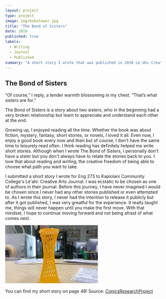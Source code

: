 ```yaml
---
layout: project
type: project
image: img/Kobetower.jpg
title: "The Bond of Sisters"
date: 2018
published: true
labels:
  - Writing
  - Journal
  - Published
summary: "A short story I wrote that was published in 2018 Le'ahi Creative Arts Journal."
---
```


## The Bond of Sisters

“Of course,” I reply, a tender warmth
blossoming in my chest. “That’s what
sisters are for.”

The Bond of Sisters is a story about two sisters, who in the beginning had a very broken relationship but learn to appreciate and understand each other at the end. 

Growing up, I enjoyed reading all the time. Whether the book was about fiction, mystery, fantasy, short stories, or novels, I loved it all. Even now, I enjoy a good book every now and then but of course, I don't have the same time to leisurely read often. I think reading has definitely helped me write short stories. Although when I wrote The Bond of Sisters, I personally don't have a sister but you don't always have to relate the stories back to you. I love that about reading and writing, the creative freedom of being able to choose what path you want to take.

I submitted a short story I wrote for Eng 273 to Kapiolani Community College's Le'ahi: Creative Arts Journal. I was ecstatic to be chosen as one of authors in their journal. Before this journey, I have never imagined I would be chosen since I never had any other stories published or even attempted to. As I wrote this story, I never had the intention to release it publicly but after it got published, I was very greatful for the experience. It really taught me, things will never happen until you make the first move. With that mindset, I hope to continue moving forward and not being afraid of what comes next.

<img class="img-fluid" src="../img/hyperboloid.jpg">

You can find my short story on page 48!
Source: <a href="https://docs.google.com/document/d/1c4nHBqdlAXzerCSVoWg1m9Cb3nZkQbHyu-uIhG1MfQA/edit?usp=sharing"><i class="large github icon "></i>ConicsResearchProject</a>
